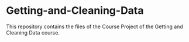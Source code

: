 # Getting-and-Cleaning-Data
This repository contains the files of the Course Project of the Getting and Cleaning Data course.
